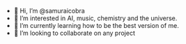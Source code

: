 - 👋 Hi, I’m @samuraicobra
- 👀 I’m interested in AI, music, chemistry and the universe.
- 🌱 I’m currently learning how to be the best version of me.
- 💞️ I’m looking to collaborate on any project

